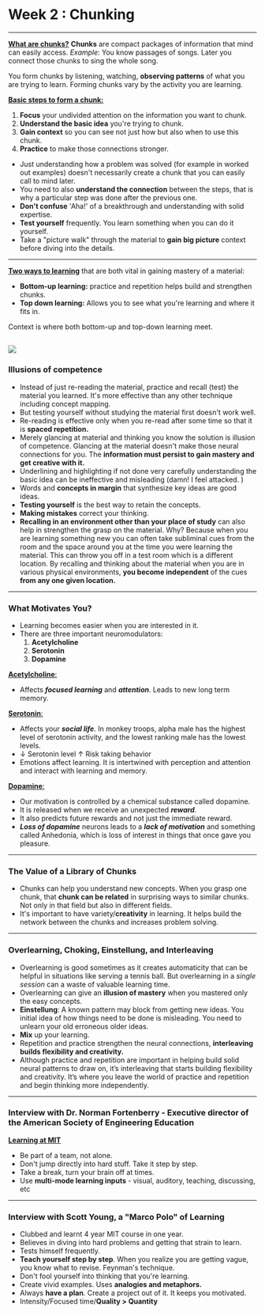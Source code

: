 # Week 2 : Chunking
---
<ins>**What are chunks?**</ins>
**Chunks** are compact packages of information  that mind can easily access. 
*Example*: You know passages of songs. Later you connect those chunks to sing the whole song.

You form chunks by listening, watching, **observing patterns** of what you are trying to learn. Forming chunks vary by the activity you are learning.

<ins>**Basic steps to form a chunk:** </ins>
1. **Focus** your undivided attention on the information you want to chunk.
2. **Understand the basic idea** you're trying to chunk.
3. **Gain context** so you can see not just how but also when to use this chunk.
4. **Practice** to make those connections stronger.

 + Just understanding how a problem was solved (for example in worked out examples) doesn't necessarily create a chunk that you can easily call to mind later.
+ You need to also **understand the connection** between the steps, that is why a particular step was done after the previous one.
+ **Don't confuse** 'Aha!' of a breakthrough and understanding with solid expertise.
+ **Test yourself** frequently. You learn something when you can do it yourself.
+ Take a "picture walk" through the material to **gain big picture** context before diving into the details.
---
<ins>**Two ways to learning**</ins> that are both vital in gaining mastery of a material:
+ **Bottom-up learning:** practice and repetition helps build and strengthen chunks.
+ **Top down learning:** Allows you to see what you're learning and where it fits in.

Context is where both bottom-up and top-down learning meet.

![](https://i.imgur.com/FQ03MjE.png)
---
### Illusions of competence
+ Instead of just re-reading the material, practice and recall (test) the material you learned. It's more effective than any other technique including concept mapping.
+ But testing yourself without studying the material first doesn't work well.
+ Re-reading is effective only when you re-read after some time so that it is **spaced repetition.**
+ Merely glancing at material and thinking you know the solution is illusion of competence. Glancing at the material doesn't make those neural connections for you. The **information must persist to gain mastery and get creative with it.**
+ Underlining and highlighting if not done very carefully understanding the basic idea can be ineffective and misleading (damn! I feel attacked. )
+ Words and **concepts in margin** that synthesize key ideas are good ideas.
+ **Testing yourself** is the best way to retain the concepts.
+ **Making mistakes** correct your thinking.
+ **Recalling in an environment other than your place of study** can also help in strengthen the grasp on the material.
Why? Because when you are learning something new you can often take subliminal cues from the room and the space around you at the time you were learning the material. This can throw you off in a test room which is a different location. By recalling and thinking about the material when you are in various physical environments, **you become independent** of the cues **from any one given location.** 
---
### What Motivates You?

+ Learning becomes easier when you are interested in it.
+ There are three important neuromodulators:
	1. **Acetylcholine**
	2. **Serotonin**
	3. **Dopamine** 

<ins>**Acetylcholine**: </ins>
+ Affects ***focused learning*** and ***attention***. Leads to new long term memory.

<ins>**Serotonin**:</ins>
+ Affects your ***social life***. In monkey troops, alpha male has the highest level of serotonin activity, and the lowest ranking male has the lowest levels.
+  &#8595; Serotonin level  &#8593; Risk taking behavior
+ Emotions affect learning. It is intertwined with perception and attention and interact with learning and memory.

<ins>**Dopamine**:</ins>
+ Our motivation is controlled by a chemical substance called dopamine.
+  It is released when we receive an unexpected ***reward***.
+ It also predicts future rewards and not just the immediate reward.
+ ***Loss of dopamine*** neurons leads to a ***lack of motivation*** and something called Anhedonia, which is loss of interest in things that once gave you pleasure.

---
### The Value of a Library of Chunks
+ Chunks can help you understand new concepts. When you grasp one chunk, that **chunk can be related** in surprising ways to similar chunks. Not only in that field but also in different fields.
+ It's important to have variety/**creativity** in learning. It helps build the network between the chunks and increases problem solving.
---
### Overlearning, Choking, Einstellung, and Interleaving
+ Overlearning is good sometimes as it creates automaticity that can be helpful in situations like serving a tennis ball. But overlearning in a *single session* can a waste of valuable learning time.
+ Overlearning can give an **illusion of mastery** when you mastered only the easy concepts.
+ **Einstellung**: A known pattern may block from getting new ideas. You initial idea of how things need to be done is misleading. You need to unlearn your old erroneous older ideas.
+ **Mix** up your learning.
+ Repetition and practice strengthen the neural connections, **interleaving** **builds flexibility and creativity.**
+ Although practice and repetition are important in helping build solid neural patterns to draw on, it’s interleaving that starts building flexibility and creativity. It’s where you leave the world of practice and repetition and begin thinking more independently.
---
### Interview with Dr. Norman Fortenberry - Executive director of the American Society of Engineering Education 

<ins>**Learning at MIT**</ins>

+ Be part of a team, not alone.
+ Don't jump directly into hard stuff. Take it step by step.
+ Take a break, turn your brain off at times.
+ Use **multi-mode learning inputs** - visual, auditory, teaching, discussing, etc

---

### Interview with Scott Young, a "Marco Polo" of Learning

+ Clubbed and learnt 4 year MIT course in one year.
+ Believes in diving into hard problems and getting that strain to learn.
+ Tests himself frequently.
+ **Teach yourself step by step**. When you realize you are getting vague, you know what to revise. Feynman's technique.
+ Don't fool yourself into thinking that you're learning.
+ Create vivid examples. Uses **analogies and metaphors.**
+ Always **have a plan**. Create a project out of it. It keeps you motivated.
+ Intensity/Focused time/**Quality > Quantity**